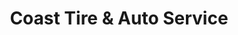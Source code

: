 ---
title: "Coast Tire & Auto Service"
url: /dieppe/coast-tire-und-auto-service/
shop: Autowerkstatt
---